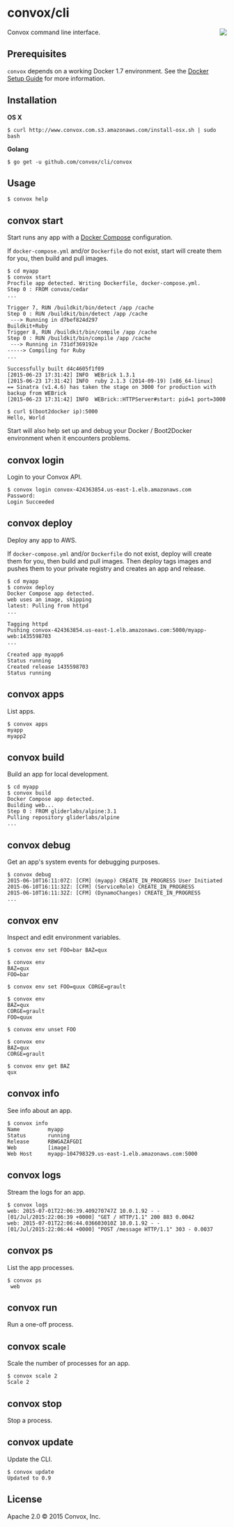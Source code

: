 # convox/cli 

<a href="https://travis-ci.org/convox/cli">
  <img align="right" src="https://travis-ci.org/convox/cli.svg?branch=master">
</a>

Convox command line interface.
## Prerequisites

`convox` depends on a working Docker 1.7 environment. See the [Docker Setup Guide](docker-setup.md) for more information.

## Installation

**OS X**

    $ curl http://www.convox.com.s3.amazonaws.com/install-osx.sh | sudo bash

**Golang**

    $ go get -u github.com/convox/cli/convox

## Usage

    $ convox help

## convox start

Start runs any app with a [Docker Compose](https://docs.docker.com/compose/) configuration.

If `docker-compose.yml` and/or `Dockerfile` do not exist, start will create them
for you, then build and pull images.

    $ cd myapp
    $ convox start
    Procfile app detected. Writing Dockerfile, docker-compose.yml.
    Step 0 : FROM convox/cedar
    ...

    Trigger 7, RUN /buildkit/bin/detect /app /cache
    Step 0 : RUN /buildkit/bin/detect /app /cache
     ---> Running in d7bef824d297
    Buildkit+Ruby
    Trigger 8, RUN /buildkit/bin/compile /app /cache
    Step 0 : RUN /buildkit/bin/compile /app /cache
     ---> Running in 731df369192e
    -----> Compiling for Ruby
    ...

    Successfully built d4c4605f1f09
    [2015-06-23 17:31:42] INFO  WEBrick 1.3.1
    [2015-06-23 17:31:42] INFO  ruby 2.1.3 (2014-09-19) [x86_64-linux]
    == Sinatra (v1.4.6) has taken the stage on 3000 for production with backup from WEBrick
    [2015-06-23 17:31:42] INFO  WEBrick::HTTPServer#start: pid=1 port=3000

    $ curl $(boot2docker ip):5000
    Hello, World

Start will also help set up and debug your Docker / Boot2Docker environment when
it encounters problems.

## convox login

Login to your Convox API.

    $ convox login convox-424363854.us-east-1.elb.amazonaws.com
    Password: 
    Login Succeeded

## convox deploy

Deploy any app to AWS.

If `docker-compose.yml` and/or `Dockerfile` do not exist, deploy will create 
them for you, then build and pull images. Then deploy tags images and pushes 
them to your private registry and creates an app and release.

    $ cd myapp
    $ convox deploy
    Docker Compose app detected.
    web uses an image, skipping
    latest: Pulling from httpd
    ...

    Tagging httpd
    Pushing convox-424363854.us-east-1.elb.amazonaws.com:5000/myapp-web:1435598703
    ...

    Created app myapp6
    Status running
    Created release 1435598703
    Status running

## convox apps

List apps.

    $ convox apps
    myapp
    myapp2

## convox build

Build an app for local development.

    $ cd myapp
    $ convox build
    Docker Compose app detected.
    Building web...
    Step 0 : FROM gliderlabs/alpine:3.1
    Pulling repository gliderlabs/alpine
    ...

## convox debug

Get an app's system events for debugging purposes.

    $ convox debug
    2015-06-10T16:11:07Z: [CFM] (myapp) CREATE_IN_PROGRESS User Initiated
    2015-06-10T16:11:32Z: [CFM] (ServiceRole) CREATE_IN_PROGRESS
    2015-06-10T16:11:32Z: [CFM] (DynamoChanges) CREATE_IN_PROGRESS
    ...

## convox env

Inspect and edit environment variables.

    $ convox env set FOO=bar BAZ=qux

    $ convox env
    BAZ=qux
    FOO=bar

    $ convox env set FOO=quux CORGE=grault

    $ convox env
    BAZ=qux
    CORGE=grault
    FOO=quux

    $ convox env unset FOO

    $ convox env
    BAZ=qux
    CORGE=grault

    $ convox env get BAZ
    qux

## convox info

See info about an app.

    $ convox info
    Name         myapp
    Status       running
    Release      RBWGAZAFGDI
    Web          [image]
    Web Host     myapp-104798329.us-east-1.elb.amazonaws.com:5000

## convox logs

Stream the logs for an app.

    $ convox logs
    web: 2015-07-01T22:06:39.409270747Z 10.0.1.92 - - [01/Jul/2015:22:06:39 +0000] "GET / HTTP/1.1" 200 883 0.0042
    web: 2015-07-01T22:06:44.036603010Z 10.0.1.92 - - [01/Jul/2015:22:06:44 +0000] "POST /message HTTP/1.1" 303 - 0.0037

## convox ps

List the app processes.

    $ convox ps
     web

## convox run

Run a one-off process.

## convox scale

Scale the number of processes for an app.

    $ convox scale 2
    Scale 2

## convox stop

Stop a process.

## convox update

Update the CLI.

    $ convox update
    Updated to 0.9

## License

Apache 2.0 &copy; 2015 Convox, Inc.
